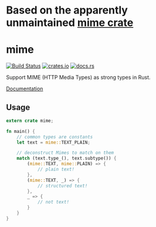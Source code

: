 # Based on the apparently unmaintained [mime crate](https://github.com/hyperium/mime)

# mime

[![Build Status](https://travis-ci.org/morr0ne/neo-mime.svg?branch=main)](https://travis-ci.org/morr0ne/neo-mime)
[![crates.io](https://img.shields.io/crates/v/mime.svg)](https://crates.io/crates/mime)
[![docs.rs](https://docs.rs/mime/badge.svg)](https://docs.rs/mime)

Support MIME (HTTP Media Types) as strong types in Rust.

[Documentation](https://docs.rs/mime)

## Usage

```rust
extern crate mime;

fn main() {
    // common types are constants
    let text = mime::TEXT_PLAIN;

    // deconstruct Mimes to match on them
    match (text.type_(), text.subtype()) {
        (mime::TEXT, mime::PLAIN) => {
            // plain text!
        },
        (mime::TEXT, _) => {
            // structured text!
        },
        _ => {
            // not text!
        }
    }
}
```
